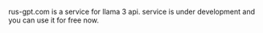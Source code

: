 rus-gpt.com is a service for llama 3 api. service is under development and you can use it for free now.
